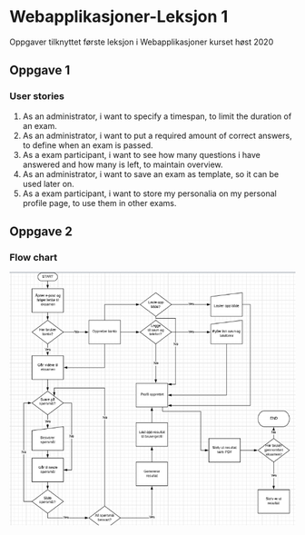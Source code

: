 # Webapplikasjoner-Leksjon 1
 Oppgaver tilknyttet første leksjon i Webapplikasjoner kurset høst 2020

## Oppgave 1
### User stories
1. As an administrator, i want to specify a timespan, to limit the duration of an exam.
2. As an administrator, i want to put a required amount of correct answers, to define when an exam is passed.
3. As a exam participant, i want to see how many questions i have answered and how many is left, to maintain overview.
4. As an administrator, i want to save an exam as template, so it can be used later on.
5. As a exam participant, i want to store my personalia on my personal profile page, to use them in other exams.

## Oppgave 2
### Flow chart
![Flow chart](https://github.com/mienna91/Webapplikasjoner-Leksjon-1/blob/master/flowchart_webapps1.png)
